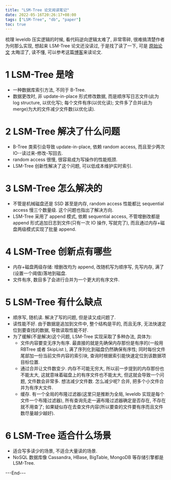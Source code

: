 ```yaml
---
title: "LSM-Tree 论文阅读笔记"
date: 2022-05-16T20:26:17+08:00
tags: ["LSM-Tree", "db", "paper"]
toc: true
---
```


梳理 leveldb 压实逻辑的时候, 看代码逆向逻辑太难了, 非常零碎, 很难搞清楚作者为何那么实现, 想起来 LSM-Tree 论文还没读过, 于是找了读了一下, 可是 [原始论文](https://cs.umb.edu/~poneil/lsmtree.pdf) 太晦涩了, 读不懂, 可以参考这篇[博客](http://www.benstopford.com/2015/02/14/log-structured-merge-trees/)来读论文.

# 1 LSM-Tree 是啥

- 一种数据库索引方法, 不同于 B-Tree.
- 数据更改时, 非 update-in-place 形式修改数据, 而是顺序写日志文件(此为 log structure, 以优化写); 每个文件有序(以优化读); 文件多了合并(此为merge)为大的文件减少文件数(以优化读).

# 2 LSM-Tree 解决了什么问题

- B-Tree 类索引会导致 update-in-place, 依赖 random access, 而且至少两次 IO--读过来-修改-写回去.
- random access 很慢, 很容易成为写操作的性能瓶颈.
- LSM-Tree 创新性解决了这个问题, 可以低成本维护实时索引.

# 3 LSM-Tree 怎么解决的

- 不管是机械磁盘还是 SSD 甚至是内存, random access 性能都比 sequential access 慢三个数量级. 这个问题也指出了解决方向.
- LSM-Tree 采用了 append 模式, 依赖 sequential access, 不管增删改都是 append 形式追加日志到文件(只有一次 IO 操作, 写就完了), 而且通过内存+磁盘两级模式实现了批量 append.

# 4 LSM-Tree 创新点有哪些

- 内存+磁盘两级存储: 增删改均为 append, 改随机写为顺序写, 先写内存, 满了(设置一个阈值)落地到磁盘.
- 文件有序, 数目多了会进行合并为一个更大的有序文件.

# 5 LSM-Tree 有什么缺点

- 顺序写, 随机读. 解决了写的问题, 但是读又成问题了.
- 读性能不好. 由于数据是追加到文件中, 整个结构是平的, 而且无序, 无法快速定位到要查找的数据, 导致读取性能不好.
- 为了缓解(不是解决)这个问题, LSM-Tree 实现采取了多种办法, 具体为:
  - 文件内容要变无序为有序. 最直接的就是先确保内存那份是有序的(一般用 RBTree 或者 SkipList ), 满了序列化到磁盘仍然确保有序性; 同时每份文件尾部加一份当前文件内容的索引块, 查询时根据索引能快速定位到该数据项目标位置.
  - 通过合并让文件数变少. 内存不可能无穷大, 所以前一步提到的内存那份也不能太大, 这就意味着磁盘上的有序文件也不能太大, 但这就会导致一个问题, 文件数会非常多. 想法减少文件数. 怎么减少呢? 合并, 把多个小文件合并为有序大文件.
  - 缓存. 有一个全局的布隆过滤器(这里只是推断为全局, leveldb 实现是每个文件一个布隆过滤器), 所有查询先走一遍布隆过滤器确定是否存在, 不存在就不用查了; 如果疑似存在去查文件内容(所以要查的文件要有序而且文件数尽量越少越好).

# 6 LSM-Tree 适合什么场景

- 适合写多读少的场景, 不适合大量读的场景.
- NoSQL 数据库像 Cassandra, HBase, BigTable, MongoDB 等存储引擎都是 LSM-Tree.

---End---
